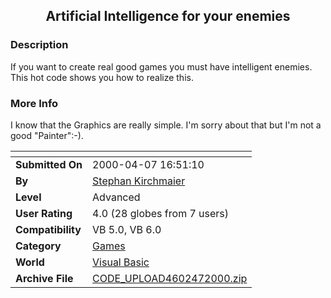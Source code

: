 ﻿<div align="center">

## Artificial Intelligence for your enemies


</div>

### Description

If you want to create real good games you must have intelligent enemies. This hot code shows you how to realize this.
 
### More Info
 
I know that the Graphics are really simple. I'm sorry about that but I'm not a good "Painter":-).


<span>             |<span>
---                |---
**Submitted On**   |2000-04-07 16:51:10
**By**             |[Stephan Kirchmaier](https://github.com/Planet-Source-Code/PSCIndex/blob/master/ByAuthor/stephan-kirchmaier.md)
**Level**          |Advanced
**User Rating**    |4.0 (28 globes from 7 users)
**Compatibility**  |VB 5\.0, VB 6\.0
**Category**       |[Games](https://github.com/Planet-Source-Code/PSCIndex/blob/master/ByCategory/games__1-38.md)
**World**          |[Visual Basic](https://github.com/Planet-Source-Code/PSCIndex/blob/master/ByWorld/visual-basic.md)
**Archive File**   |[CODE\_UPLOAD4602472000\.zip](https://github.com/Planet-Source-Code/stephan-kirchmaier-artificial-intelligence-for-your-enemies__1-6979/archive/master.zip)








